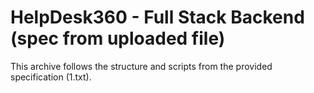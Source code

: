# HelpDesk360 - Full Stack Backend (spec from uploaded file)

This archive follows the structure and scripts from the provided specification (1.txt).